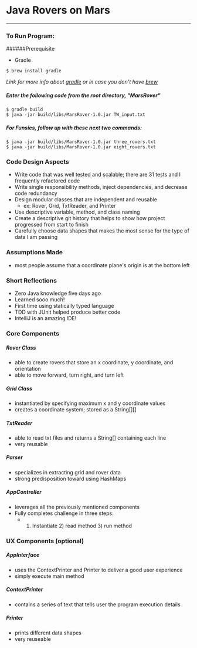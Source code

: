 # Java Rovers on Mars
___


### To Run Program:
######Prerequisite

* Gradle
```
$ brew install gradle
```

_Link for more info about [gradle](http://www.gradle.org/) or in case you don't have [brew](http://brew.sh/)_

##### Enter the following code from the root directory, "MarsRover"

```
$ gradle build
$ java -jar build/libs/MarsRover-1.0.jar TW_input.txt
```

##### For Funsies, follow up with these next two commands:

```
$ java -jar build/libs/MarsRover-1.0.jar three_rovers.txt
$ java -jar build/libs/MarsRover-1.0.jar eight_rovers.txt
```

### Code Design Aspects

* Write code that was well tested and scalable; there are 31 tests and I frequently refactored code
* Write single responsibility methods, inject dependencies, and decrease code redundancy
* Design modular classes that are independent and reusable
    * ex: Rover, Grid, TxtReader, and Printer
* Use descriptive variable, method, and class naming
* Create a descriptive git history that helps to show how project progressed from start to finish
* Carefully choose data shapes that makes the most sense for the type of data I am passing

### Assumptions Made

* most people assume that a coordinate plane's origin is at the bottom left

### Short Reflections

* Zero Java knowledge five days ago
* Learned sooo much!
* First time using statically typed language
* TDD with JUnit helped produce better code
* IntelliJ is an amazing IDE!

### Core Components

##### Rover Class
* able to create rovers that store an x coordinate, y coordinate, and orientation
* able to move forward, turn right, and turn left

##### Grid Class
* instantiated by specifying maximum x and y coordinate values
* creates a coordinate system; stored as a String[][]

##### TxtReader
* able to read txt files and returns a String[] containing each line
* very reusable

##### Parser
* specializes in extracting grid and rover data
* strong predisposition toward using HashMaps

##### AppController
* leverages all the previously mentioned components
* Fully completes challenge in three steps:
    * 1) Instantiate 2) read method 3) run method

### UX Components (optional)

##### AppInterface
* uses the ContextPrinter and Printer to deliver a good user experience
* simply execute main method

##### ContextPrinter
* contains a series of text that tells user the program execution details

##### Printer
* prints different data shapes
* very reuseable
